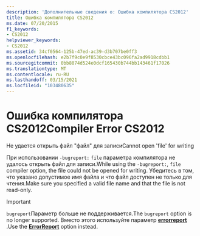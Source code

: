 ```yaml
---
description: 'Дополнительные сведения о: Ошибка компилятора CS2012'
title: Ошибка компилятора CS2012
ms.date: 07/20/2015
f1_keywords:
- CS2012
helpviewer_keywords:
- CS2012
ms.assetid: 34cf0564-125b-47ed-ac39-d3b707be0ff3
ms.openlocfilehash: e2b7f9c0e9f8530cbce43bc096fa2ad9918cdbb1
ms.sourcegitcommit: 0bb8074d524e0dcf165430b744bb143461f17026
ms.translationtype: MT
ms.contentlocale: ru-RU
ms.lasthandoff: 03/15/2021
ms.locfileid: "103480635"
---
```

# <a name="compiler-error-cs2012"></a><span data-ttu-id="23d34-103">Ошибка компилятора CS2012</span><span class="sxs-lookup"><span data-stu-id="23d34-103">Compiler Error CS2012</span></span>

<span data-ttu-id="23d34-104">Не удается открыть файл "файл" для записи</span><span class="sxs-lookup"><span data-stu-id="23d34-104">Cannot open 'file' for writing</span></span>  
  
<span data-ttu-id="23d34-105">При использовании `-bugreport:` `file` параметра компилятора не удалось открыть файл для записи.</span><span class="sxs-lookup"><span data-stu-id="23d34-105">While using the `-bugreport:`, `file` compiler option, the file could not be opened for writing.</span></span> <span data-ttu-id="23d34-106">Убедитесь в том, что указано допустимое имя файла и что файл доступен не только для чтения.</span><span class="sxs-lookup"><span data-stu-id="23d34-106">Make sure you specified a valid file name and that the file is not read-only.</span></span>

> [!IMPORTANT]
> <span data-ttu-id="23d34-107">`bugreport`Параметр больше не поддерживается.</span><span class="sxs-lookup"><span data-stu-id="23d34-107">The `bugreport` option is no longer supported.</span></span> <span data-ttu-id="23d34-108">Вместо этого используйте параметр [**errorreport**](../language-reference/compiler-options/advanced.md#errorreport) .</span><span class="sxs-lookup"><span data-stu-id="23d34-108">Use the [**ErrorReport**](../language-reference/compiler-options/advanced.md#errorreport) option instead.</span></span>
